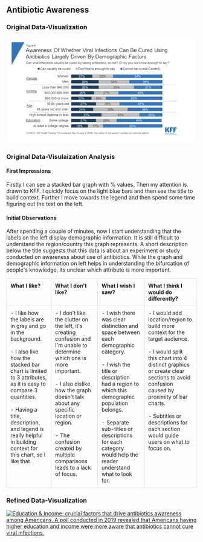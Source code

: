 ## Antibiotic Awareness  
### Original Data-Visualization  
<img src="./Antibiotics Awareness.png/" alt="Antibiotics Awareness" width="1000" />

### Original Data-Visulaization Analysis  
#### First Impressions
Firstly I can see a stacked bar graph with % values. Then my attention is drawn to KFF. I quickly focus on the light blue bars and then see the title to build context. Further I move towards the legend and then spend some time figuring out the text on the left.  

#### Initial Observations
After spending a couple of minutes, now I start understanding that the labels on the left display demographic information. It is still difficult to understand the region/country this graph represents. A short description below the title suggests that this data is about an experiment or study conducted on awareness about use of antibiotics. While the graph and demographic information on left helps in understanding the bifurcation of people's knowledge, its unclear which attribute is more important.  

<table style="width:100%; border-collapse: collapse;">
  <tr>
    <th style="border: 1px solid #ddd; padding: 10px; vertical-align: top; text-align: left;">
      <strong>What I like?</strong>
    </th>
    <th style="border: 1px solid #ddd; padding: 10px; vertical-align: top; text-align: left;">
      <strong>What I don't like?</strong>
    </th>
    <th style="border: 1px solid #ddd; padding: 10px; vertical-align: top; text-align: left;">
      <strong>What I wish I saw?</strong>
    </th>
    <th style="border: 1px solid #ddd; padding: 10px; vertical-align: top; text-align: left;">
      <strong>What I think I would do differently?</strong>
    </th>
  </tr>
  <tr>
    <td style="border: 1px solid #ddd; padding: 10px; vertical-align: top; text-align: left;">
      - I like how the labels are in grey and go in the background.<br><br>
      - I also like how the stacked bar chart is limited to 3 attributes, as it is easy to compare 3 quantities.<br><br>
      - Having a title, description, and legend is really helpful in building context for this chart, so I like that.
    </td>
    <td style="border: 1px solid #ddd; padding: 10px; vertical-align: top; text-align: left;">
      - I don't like the clutter on the left, it's creating confusion and I'm unable to determine which one is more important.<br><br>
      - I also dislike how the graph doesn't talk about any specific location or region.<br><br>
      - The confusion created by multiple comparisons leads to a lack of focus.
    </td>
    <td style="border: 1px solid #ddd; padding: 10px; vertical-align: top; text-align: left;">
      - I wish there was clear distinction and space between each demographic category.<br><br>
      - I wish the title or description had a region to which this demographic population belongs.<br><br>
      - Separate sub-titles or descriptions for each category would help the reader understand what to look for.
    </td>
    <td style="border: 1px solid #ddd; padding: 10px; vertical-align: top; text-align: left;">
      - I would add location/region to build more context for the target audience.<br><br>
      - I would split this chart into 4 distinct graphics or create clear sections to avoid confusion caused by proximity of bar charts.<br><br>
      - Subtitles or descriptions for each section would guide users on what to focus on.
    </td>
  </tr>
</table>





### Refined Data-Visualization
<div class='tableauPlaceholder' id='viz1726705773791' style='position: relative'>
    <noscript>
        <a href='#'>
            <img alt='Education &amp; Income: crucial factors that drive antibiotics awareness among Americans. A poll conducted in 2019 revealed that Americans having higher education and income were more aware that antibiotics cannot cure viral infections.' 
                 src='https://public.tableau.com/static/images/In/InfectionAwareness/InfectionAwareness/1_rss.png' 
                 style='border: none' />
        </a>
    </noscript>
    <object class='tableauViz' style='display:none;'>
        <param name='host_url' value='https%3A%2F%2Fpublic.tableau.com%2F' /> 
        <param name='embed_code_version' value='3' /> 
        <param name='site_root' value='' />
        <param name='name' value='InfectionAwareness&#47;InfectionAwareness' />
        <param name='tabs' value='no' />
        <param name='toolbar' value='yes' />
        <param name='static_image' value='https://public.tableau.com/static/images/In/InfectionAwareness/InfectionAwareness/1.png' />
        <param name='animate_transition' value='yes' />
        <param name='display_static_image' value='yes' />
        <param name='display_spinner' value='yes' />
        <param name='display_overlay' value='yes' />
        <param name='display_count' value='yes' />
        <param name='language' value='en-US' />
        <param name='filter' value='publish=yes' />
    </object>
</div>

<script type='text/javascript'>
    var divElement = document.getElementById('viz1726705773791');
    var vizElement = divElement.getElementsByTagName('object')[0];
    if (divElement.offsetWidth > 800) {
        vizElement.style.width = '100%';
        vizElement.style.height = '1207px';
    } else if (divElement.offsetWidth > 500) {
        vizElement.style.width = '1000px';
        vizElement.style.height = '827px';
    } else {
        vizElement.style.width = '100%';
        vizElement.style.height = '777px';
    }
    var scriptElement = document.createElement('script');
    scriptElement.src = 'https://public.tableau.com/javascripts/api/viz_v1.js';
    vizElement.parentNode.insertBefore(scriptElement, vizElement);
</script>
